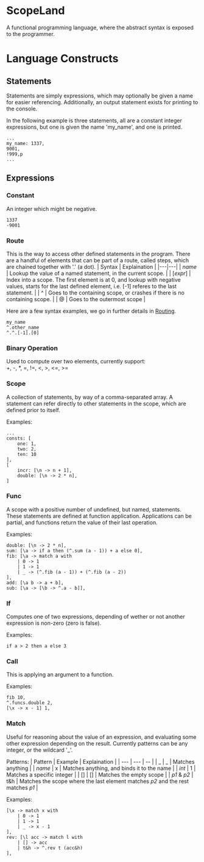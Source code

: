 # ScopeLand

A functional programming language, where the abstract syntax is exposed to the programmer.

# Language Constructs
## Statements

Statements are simply expressions, which may optionally be given a name for easier referencing. Additionally, an output statement exists for printing to the console.

In the following example is three statements, all are a constant integer expressions, but one is given the name 'my_name', and one is printed.

```
...
my_name: 1337,
9001,
!999,p
...
```

## Expressions

### Constant

An integer which might be negative.
```
1337
-9001
```

### Route

This is the way to access other defined statements in the program. There are a handful of elements that can be part of a route, called steps, which are chained together with '.' (a dot).
| Syntax | Explaination |
|---|---|
| _name_ | Lookup the value of a named statement, in the current scope. |
| [_expr_] | Index into a scope. The first element is at 0, and lookup with negative values, starts for the last defined element, i.e. [-1] referes to the last statement. |
| ^ | Goes to the containing scope, or crashes if there is no containing scope. | 
| @ | Goes to the outermost scope |

Here are a few syntax examples, we go in further details in [Routing](#routing).
```
my_name
^.other_name
^.^.[-1].[0]
```

### Binary Operation

Used to compute over two elements, currently support: <br>
+, -, *, =, !=, <, >, <=, >=

### Scope

A collection of statements, by way of a comma-separated array. A statement can refer directly to other statements in the scope, which are defined prior to itself.

Examples:
```
...
consts: [
    one: 1,
    two: 2,
    ten: 10
],
[
    incr: [\n -> n + 1],
    double: [\n -> 2 * n],
]
```

### Func

A scope with a positive number of undefined, but named, statements. These statements are defined at function application. Applications can be partial, and functions return the value of their last operation.

Examples:
```
double: [\n -> 2 * n],
sum: [\a -> if a then (^.sum (a - 1)) + a else 0],
fib: [\a -> match a with 
    | 0 -> 1
    | 1 -> 1 
    | _ -> (^.fib (a - 1)) + (^.fib (a - 2))
],
add: [\a b -> a + b],
sub: [\a -> [\b -> ^.a - b]],
```

### If

Computes one of two expressions, depending of wether or not another expression is non-zero (zero is false).

Examples:
```
if a > 2 then a else 3
```

### Call

This is applying an argument to a function.

Examples:
```
fib 10,
^.funcs.double 2,
[\x -> x - 1] 1,
```

### Match

Useful for reasoning about the value of an expression, and evaluating some other expression depending on the result. Currently patterns can be any integer, or the wildcard '_'.

Patterns:
| Pattern | Example | Explaination |
| --- | --- | -- |
| _ | _ | Matches anything |
| _name_ | x | Matches anything, and binds it to the name |
| _int_ | 1 | Matches a specific integer |
| [] | [] | Matches the empty scope |
| _p1_ & _p2_ | t&h | Matches the scope where the last element matches _p2_ and the rest matches _p1_ |

Examples:
```
[\x -> match x with
    | 0 -> 1
    | 1 -> 1
    | _ -> x - 1
],
rev: [\l acc -> match l with
    | [] -> acc
    | t&h -> ^.rev t (acc&h)
],
```